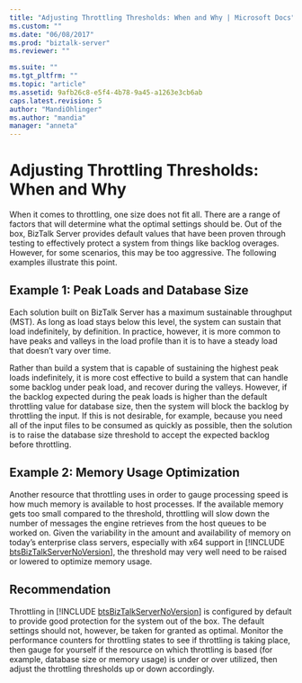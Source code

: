 ```yaml
---
title: "Adjusting Throttling Thresholds: When and Why | Microsoft Docs"
ms.custom: ""
ms.date: "06/08/2017"
ms.prod: "biztalk-server"
ms.reviewer: ""

ms.suite: ""
ms.tgt_pltfrm: ""
ms.topic: "article"
ms.assetid: 9afb26c8-e5f4-4b78-9a45-a1263e3cb6ab
caps.latest.revision: 5
author: "MandiOhlinger"
ms.author: "mandia"
manager: "anneta"
---
```

# Adjusting Throttling Thresholds: When and Why
When it comes to throttling, one size does not fit all. There are a range of factors that will determine what the optimal settings should be. Out of the box, BizTalk Server provides default values that have been proven through testing to effectively protect a system from things like backlog overages. However, for some scenarios, this may be too aggressive. The following examples illustrate this point.  
  
## Example 1: Peak Loads and Database Size  
 Each solution built on BizTalk Server has a maximum sustainable throughput (MST). As long as load stays below this level, the system can sustain that load indefinitely, by definition. In practice, however, it is more common to have peaks and valleys in the load profile than it is to have a steady load that doesn’t vary over time.  
  
 Rather than build a system that is capable of sustaining the highest peak loads indefinitely, it is more cost effective to build a system that can handle some backlog under peak load, and recover during the valleys. However, if the backlog expected during the peak loads is higher than the default throttling value for database size, then the system will block the backlog by throttling the input. If this is not desirable, for example, because you need all of the input files to be consumed as quickly as possible, then the solution is to raise the database size threshold to accept the expected backlog before throttling.  
  
## Example 2: Memory Usage Optimization  
 Another resource that throttling uses in order to gauge processing speed is how much memory is available to host processes. If the available memory gets too small compared to the threshold, throttling will slow down the number of messages the engine retrieves from the host queues to be worked on. Given the variability in the amount and availability of memory on today’s enterprise class servers, especially with x64 support in [!INCLUDE [btsBizTalkServerNoVersion](../includes/btsbiztalkservernoversion-md.md)], the threshold may very well need to be raised or lowered to optimize memory usage.  
  
## Recommendation  
 Throttling in [!INCLUDE [btsBizTalkServerNoVersion](../includes/btsbiztalkservernoversion-md.md)] is configured by default to provide good protection for the system out of the box. The default settings should not, however, be taken for granted as optimal. Monitor the performance counters for throttling states to see if throttling is taking place, then gauge for yourself if the resource on which throttling is based (for example, database size or memory usage) is under or over utilized, then adjust the throttling thresholds up or down accordingly.